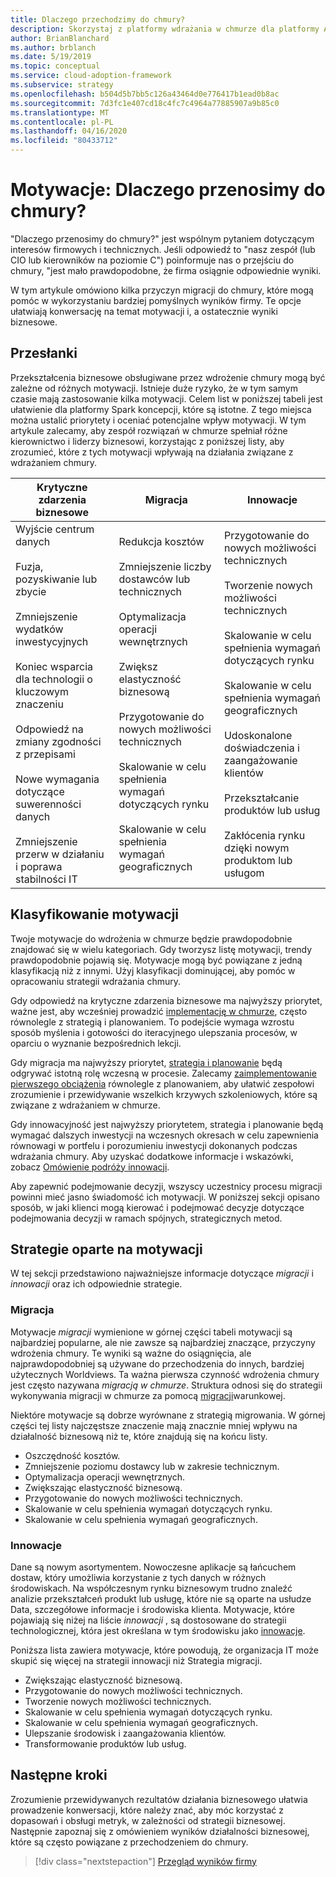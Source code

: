 ```yaml
---
title: Dlaczego przechodzimy do chmury?
description: Skorzystaj z platformy wdrażania w chmurze dla platformy Azure, aby zrozumieć motywacje związane z migracją w chmurze, która może pomóc w wykorzystaniu bardziej pomyślnych wyników firmy.
author: BrianBlanchard
ms.author: brblanch
ms.date: 5/19/2019
ms.topic: conceptual
ms.service: cloud-adoption-framework
ms.subservice: strategy
ms.openlocfilehash: b504d5b7bb5c126a43464d0e776417b1ead0b8ac
ms.sourcegitcommit: 7d3fc1e407cd18c4fc7c4964a77885907a9b85c0
ms.translationtype: MT
ms.contentlocale: pl-PL
ms.lasthandoff: 04/16/2020
ms.locfileid: "80433712"
---
```

<!-- markdownlint-disable MD026 -->

# <a name="motivations-why-are-we-moving-to-the-cloud"></a>Motywacje: Dlaczego przenosimy do chmury?

"Dlaczego przenosimy do chmury?" jest wspólnym pytaniem dotyczącym interesów firmowych i technicznych. Jeśli odpowiedź to "nasz zespół (lub CIO lub kierowników na poziomie C") poinformuje nas o przejściu do chmury, "jest mało prawdopodobne, że firma osiągnie odpowiednie wyniki.

W tym artykule omówiono kilka przyczyn migracji do chmury, które mogą pomóc w wykorzystaniu bardziej pomyślnych wyników firmy. Te opcje ułatwiają konwersację na temat motywacji i, a ostatecznie wyniki biznesowe.

## <a name="motivations"></a>Przesłanki

Przekształcenia biznesowe obsługiwane przez wdrożenie chmury mogą być zależne od różnych motywacji. Istnieje duże ryzyko, że w tym samym czasie mają zastosowanie kilka motywacji. Celem list w poniższej tabeli jest ułatwienie dla platformy Spark koncepcji, które są istotne. Z tego miejsca można ustalić priorytety i oceniać potencjalne wpływ motywacji. W tym artykule zalecamy, aby zespół rozwiązań w chmurze spełniał różne kierownictwo i liderzy biznesowi, korzystając z poniższej listy, aby zrozumieć, które z tych motywacji wpływają na działania związane z wdrażaniem chmury.

<!-- markdownlint-disable MD033 -->

| Krytyczne zdarzenia biznesowe | Migracja | Innowacje |
|---|---|---|
| Wyjście centrum danych<br/><br/>Fuzja, pozyskiwanie lub zbycie<br/><br/>Zmniejszenie wydatków inwestycyjnych<br/><br/>Koniec wsparcia dla technologii o kluczowym znaczeniu<br/><br/>Odpowiedź na zmiany zgodności z przepisami<br/><br/>Nowe wymagania dotyczące suwerenności danych<br/><br/>Zmniejszenie przerw w działaniu i poprawa stabilności IT | Redukcja kosztów<br/><br/>Zmniejszenie liczby dostawców lub technicznych<br/><br/>Optymalizacja operacji wewnętrznych<br/><br/>Zwiększ elastyczność biznesową<br/><br/>Przygotowanie do nowych możliwości technicznych<br/><br/>Skalowanie w celu spełnienia wymagań dotyczących rynku<br/><br/>Skalowanie w celu spełnienia wymagań geograficznych | Przygotowanie do nowych możliwości technicznych<br/><br/>Tworzenie nowych możliwości technicznych<br/><br/>Skalowanie w celu spełnienia wymagań dotyczących rynku<br/><br/>Skalowanie w celu spełnienia wymagań geograficznych<br/><br/>Udoskonalone doświadczenia i zaangażowanie klientów<br/><br/>Przekształcanie produktów lub usług<br/><br/>Zakłócenia rynku dzięki nowym produktom lub usługom |

## <a name="classify-your-motivations"></a>Klasyfikowanie motywacji

Twoje motywacje do wdrożenia w chmurze będzie prawdopodobnie znajdować się w wielu kategoriach. Gdy tworzysz listę motywacji, trendy prawdopodobnie pojawią się. Motywacje mogą być powiązane z jedną klasyfikacją niż z innymi. Użyj klasyfikacji dominującej, aby pomóc w opracowaniu strategii wdrażania chmury.

Gdy odpowiedź na krytyczne zdarzenia biznesowe ma najwyższy priorytet, ważne jest, aby wcześniej prowadzić [implementację w chmurze](../getting-started/migrate.md#cloud-implementation), często równolegle z strategią i planowaniem. To podejście wymaga wzrostu sposób myślenia i gotowości do iteracyjnego ulepszania procesów, w oparciu o wyznanie bezpośrednich lekcji.

Gdy migracja ma najwyższy priorytet, [strategia i planowanie](../getting-started/migrate.md#cloud-strategy-and-planning) będą odgrywać istotną rolę wczesną w procesie. Zalecamy [zaimplementowanie pierwszego obciążenia](../getting-started/migrate.md#cloud-implementation) równolegle z planowaniem, aby ułatwić zespołowi zrozumienie i przewidywanie wszelkich krzywych szkoleniowych, które są związane z wdrażaniem w chmurze.

Gdy innowacyjność jest najwyższy priorytetem, strategia i planowanie będą wymagać dalszych inwestycji na wczesnych okresach w celu zapewnienia równowagi w portfelu i porozumieniu inwestycji dokonanych podczas wdrażania chmury. Aby uzyskać dodatkowe informacje i wskazówki, zobacz [Omówienie podróży innowacji](../getting-started/innovate.md).

Aby zapewnić podejmowanie decyzji, wszyscy uczestnicy procesu migracji powinni mieć jasno świadomość ich motywacji. W poniższej sekcji opisano sposób, w jaki klienci mogą kierować i podejmować decyzje dotyczące podejmowania decyzji w ramach spójnych, strategicznych metod.

## <a name="motivation-driven-strategies"></a>Strategie oparte na motywacji

W tej sekcji przedstawiono najważniejsze informacje dotyczące *migracji* i *innowacji* oraz ich odpowiednie strategie.

### <a name="migration"></a>Migracja

Motywacje *migracji* wymienione w górnej części tabeli motywacji są najbardziej popularne, ale nie zawsze są najbardziej znaczące, przyczyny wdrożenia chmury. Te wyniki są ważne do osiągnięcia, ale najprawdopodobniej są używane do przechodzenia do innych, bardziej użytecznych Worldviews. Ta ważna pierwsza czynność wdrożenia chmury jest często nazywana *migracją w chmurze*. Struktura odnosi się do strategii wykonywania migracji w chmurze za pomocą [migracji](../getting-started/migrate.md)warunkowej.

Niektóre motywacje są dobrze wyrównane z strategią migrowania. W górnej części tej listy najczęstsze znaczenie mają znacznie mniej wpływu na działalność biznesową niż te, które znajdują się na końcu listy.

- Oszczędność kosztów.
- Zmniejszenie poziomu dostawcy lub w zakresie technicznym.
- Optymalizacja operacji wewnętrznych.
- Zwiększając elastyczność biznesową.
- Przygotowanie do nowych możliwości technicznych.
- Skalowanie w celu spełnienia wymagań dotyczących rynku.
- Skalowanie w celu spełnienia wymagań geograficznych.

### <a name="innovation"></a>Innowacje

Dane są nowym asortymentem. Nowoczesne aplikacje są łańcuchem dostaw, który umożliwia korzystanie z tych danych w różnych środowiskach. Na współczesnym rynku biznesowym trudno znaleźć analizie przekształceń produkt lub usługę, które nie są oparte na usłudze Data, szczegółowe informacje i środowiska klienta. Motywacje, które pojawiają się niżej na liście *innowacji* , są dostosowane do strategii technologicznej, która jest określana w tym środowisku jako [innowacje](../getting-started/innovate.md).

Poniższa lista zawiera motywacje, które powodują, że organizacja IT może skupić się więcej na strategii innowacji niż Strategia migracji.

- Zwiększając elastyczność biznesową.
- Przygotowanie do nowych możliwości technicznych.
- Tworzenie nowych możliwości technicznych.
- Skalowanie w celu spełnienia wymagań dotyczących rynku.
- Skalowanie w celu spełnienia wymagań geograficznych.
- Ulepszanie środowisk i zaangażowania klientów.
- Transformowanie produktów lub usług.

## <a name="next-steps"></a>Następne kroki

Zrozumienie przewidywanych rezultatów działania biznesowego ułatwia prowadzenie konwersacji, które należy znać, aby móc korzystać z dopasowań i obsługi metryk, w zależności od strategii biznesowej. Następnie zapoznaj się z omówieniem wyników działalności biznesowej, które są często powiązane z przechodzeniem do chmury.

> [!div class="nextstepaction"]
> [Przegląd wyników firmy](./business-outcomes/index.md)
